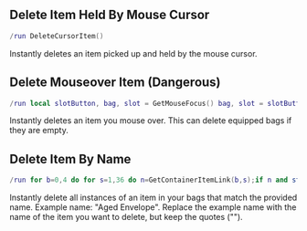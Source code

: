 ## Delete Item Held By Mouse Cursor
```lua
/run DeleteCursorItem()
```
Instantly deletes an item picked up and held by the mouse cursor.

## Delete Mouseover Item (Dangerous)
```lua
/run local slotButton, bag, slot = GetMouseFocus() bag, slot = slotButton:GetParent():GetID(), slotButton:GetID() if bag and slot then PickupContainerItem(bag, slot) DeleteCursorItem() end
```
Instantly deletes an item you mouse over. This can delete equipped bags if they are empty.

## Delete Item By Name
```lua
/run for b=0,4 do for s=1,36 do n=GetContainerItemLink(b,s);if n and string.find(n,"Aged Envelope") then PickupContainerItem(b,s);DeleteCursorItem();end;end;end;
```
Instantly delete all instances of an item in your bags that match the provided name. Example name: "Aged Envelope". Replace the example name with the name of the item you want to delete, but keep the quotes ("").
